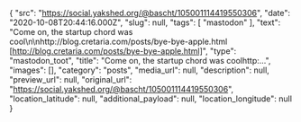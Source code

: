 {
  "src": "https://social.yakshed.org/@bascht/105001114419550306",
  "date": "2020-10-08T20:44:16.000Z",
  "slug": null,
  "tags": [
    "mastodon"
  ],
  "text": "Come on, the startup chord was cool\n\nhttp://blog.cretaria.com/posts/bye-bye-apple.html [http://blog.cretaria.com/posts/bye-bye-apple.html]",
  "type": "mastodon_toot",
  "title": "Come on, the startup chord was coolhttp:…",
  "images": [],
  "category": "posts",
  "media_url": null,
  "description": null,
  "preview_url": null,
  "original_url": "https://social.yakshed.org/@bascht/105001114419550306",
  "location_latitude": null,
  "additional_payload": null,
  "location_longitude": null
}